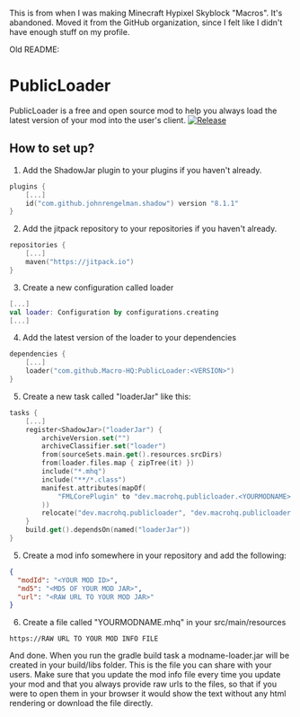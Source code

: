 This is from when I was making Minecraft Hypixel Skyblock "Macros". It's abandoned.
Moved it from the GitHub organization, since I felt like I didn't have enough stuff on my profile.

Old README:
# PublicLoader
PublicLoader is a free and open source mod to help you always load the latest version of your mod into the user's client.
[![Release](https://jitpack.io/v/Macro-HQ/PublicLoader.svg)](https://jitpack.io/#Macro-HQ/PublicLoader)
## How to set up?
1. Add the ShadowJar plugin to your plugins if you haven't already.
```kotlin
plugins {
    [...]
    id("com.github.johnrengelman.shadow") version "8.1.1"
}
```

2. Add the jitpack repository to your repositories if you haven't already.
```kotlin
repositories {
    [...]
    maven("https://jitpack.io")
}
```

3. Create a new configuration called loader
```kotlin
[...]
val loader: Configuration by configurations.creating
[...]
```

4. Add the latest version of the loader to your dependencies
```kotlin
dependencies {
    [...]
    loader("com.github.Macro-HQ:PublicLoader:<VERSION>")
}
```

5. Create a new task called "loaderJar" like this:
```kotlin
tasks {
    [...]
    register<ShadowJar>("loaderJar") {
        archiveVersion.set("")
        archiveClassifier.set("loader")
        from(sourceSets.main.get().resources.srcDirs)
        from(loader.files.map { zipTree(it) })
        include("*.mhq")
        include("**/*.class")
        manifest.attributes(mapOf(
            "FMLCorePlugin" to "dev.macrohq.publicloader.<YOURMODNAME>.LoaderPlugin"
        ))
        relocate("dev.macrohq.publicloader", "dev.macrohq.publicloader.<YOURMODNAME>")
    }
    build.get().dependsOn(named("loaderJar"))
}
```

5. Create a mod info somewhere in your repository and add the following:
```json
{
  "modId": "<YOUR MOD ID>",
  "md5": "<MD5 OF YOUR MOD JAR>",
  "url": "<RAW URL TO YOUR MOD JAR>"
}
```

6. Create a file called "YOURMODNAME.mhq" in your src/main/resources
```
https://RAW URL TO YOUR MOD INFO FILE
```

And done. When you run the gradle build task a modname-loader.jar will be created in your build/libs folder. This is the file you can share with your users.
Make sure that you update the mod info file every time you update your mod and that you always provide raw urls to the files, so that if you were to open them in your browser 
it would show the text without any html rendering or download the file directly.
